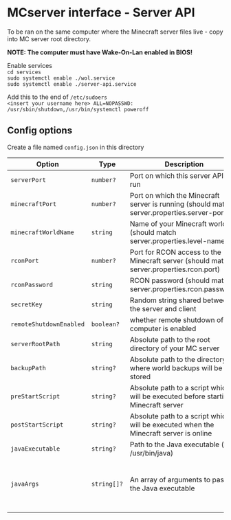 # MCserver interface - Server API
To be ran on the same computer where the Minecraft server files live - copy into MC server root directory.

**NOTE: The computer must have Wake-On-Lan enabled in BIOS!**

Enable services \
`cd services` \
`sudo systemctl enable ./wol.service` \
`sudo systemctl enable ./server-api.service`

Add this to the end of `/etc/sudoers` \
`<insert your username here> ALL=NOPASSWD: /usr/sbin/shutdown,/usr/bin/systemctl poweroff`

## Config options
Create a file named `config.json` in this directory

| Option                  | Type        | Description                                                                                | Default                                                                                                                                                                                            |
| ----------------------- | ----------- | ------------------------------------------------------------------------------------------ | -------------------------------------------------------------------------------------------------------------------------------------------------------------------------------------------------- |
| `serverPort`            | `number?`   | Port on which this server API will run                                                     | `25566`                                                                                                                                                                                            |
| `minecraftPort`         | `number?`   | Port on which the Minecraft server is running (should match server.properties.server-port) | `25565`                                                                                                                                                                                            |
| `minecraftWorldName`    | `string`    | Name of your Minecraft world (should match server.properties.level-name)                   |                                                                                                                                                                                                    |
| `rconPort`              | `number?`   | Port for RCON access to the Minecraft server (should match server.properties.rcon.port)    | `25575`                                                                                                                                                                                            |
| `rconPassword`          | `string`    | RCON password (should match server.properties.rcon.password)                               |                                                                                                                                                                                                    |
| `secretKey`             | `string`    | Random string shared between the server and client                                         |                                                                                                                                                                                                    |
| `remoteShutdownEnabled` | `boolean?`  | whether remote shutdown of this computer is enabled                                        | `false`                                                                                                                                                                                            |
| `serverRootPath`        | `string`    | Absolute path to the root directory of your MC server                                      |                                                                                                                                                                                                    |
| `backupPath`            | `string?`   | Absolute path to the directory where world backups will be stored                          | `<serverRootPath>/backups`                                                                                                                                                                         |
| `preStartScript`        | `string?`   | Absolute path to a script which will be executed before starting Minecraft server          |                                                                                                                                                                                                    |
| `postStartScript`       | `string?`   | Absolute path to a script which will be executed when the Minecraft server is online       |                                                                                                                                                                                                    |
| `javaExecutable`        | `string?`   | Path to the Java executable (e.g., /usr/bin/java)                                          | `java`                                                                                                                                                                                             |
| `javaArgs`              | `string[]?` | An array of arguments to pass to the Java executable                                       | `-Xmx7G -XX:ParallelGCThreads=2 -XX:+UseConcMarkSweepGC -XX:+UseParNewGC -jar forge-server.jar -Dfml.readTimeout=180 -Dfml.queryResult=confirm -Dlog4j.configurationFile=log4j2_112-116.xml nogui` |
|                         |             |                                                                                            |                                                                                                                                                                                                    |

